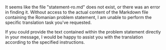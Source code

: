 It seems like the file "statement-ro.md" does not exist, or there was an error in finding it. Without access to the actual content of the Markdown file containing the Romanian problem statement, I am unable to perform the specific translation task you've requested.

If you could provide the text contained within the problem statement directly in your message, I would be happy to assist you with the translation according to the specified instructions.